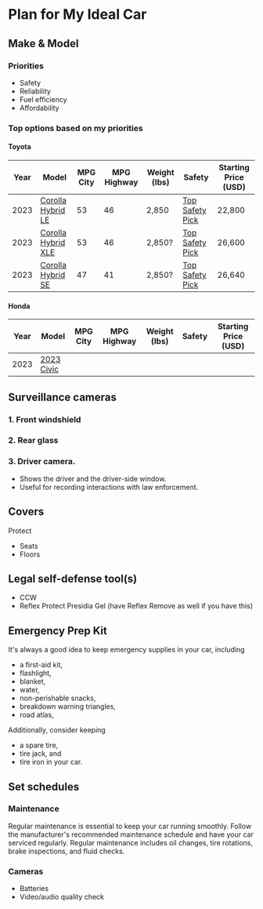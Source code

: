 # Plan for My Ideal Car

## Make & Model
### Priorities
* Safety
* Reliability
* Fuel efficiency
* Affordability

### Top options based on my priorities
#### Toyota
|Year|Model|MPG City|MPG Highway|Weight (lbs)|Safety|Starting Price (USD)|
|-----|--------|-----------|------|-----|----|--|
|2023|[Corolla Hybrid LE](https://www.toyota.com/corollahybrid/)|53|46|2,850|[Top Safety Pick](https://www.iihs.org/ratings/vehicle/toyota/corolla-4-door-sedan/2023)|22,800|
|2023|[Corolla Hybrid XLE](https://www.toyota.com/corollahybrid/)|53|46|2,850?|[Top Safety Pick](https://www.iihs.org/ratings/vehicle/toyota/corolla-4-door-sedan/2023)|26,600|
|2023|[Corolla Hybrid SE](https://www.toyota.com/corollahybrid/)|47|41|2,850?|[Top Safety Pick](https://www.iihs.org/ratings/vehicle/toyota/corolla-4-door-sedan/2023)|26,640|

#### Honda
|Year|Model|MPG City|MPG Highway|Weight (lbs)|Safety|Starting Price (USD)|
|-----|--------|-----------|------|-----|----|--|
|2023|[2023 Civic](https://automobiles.honda.com/civic-sedan)||||||

## Surveillance cameras
### 1. Front windshield 
### 2. Rear glass
### 3. Driver camera.
* Shows the driver and the driver-side window.
* Useful for recording interactions with law enforcement. 

## Covers
Protect 
* Seats
* Floors

## Legal self-defense tool(s) 
* CCW
* Reflex Protect Presidia Gel (have Reflex Remove as well if you have this)

## Emergency Prep Kit
It's always a good idea to keep emergency supplies in your car, including 
* a first-aid kit, 
* flashlight,
* blanket,
* water,
* non-perishable snacks, 
* breakdown warning triangles,
* road atlas,

Additionally, consider keeping 
* a spare tire, 
* tire jack, and
* tire iron in your car.

## Set schedules
### Maintenance
Regular maintenance is essential to keep your car running smoothly. Follow the manufacturer's 
recommended maintenance schedule and have your car serviced regularly. Regular maintenance 
includes oil changes, tire rotations, brake inspections, and fluid checks.

### Cameras 
* Batteries
* Video/audio quality check
